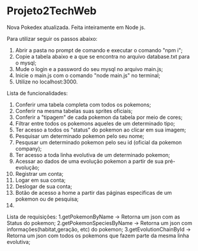 # Projeto2TechWeb

Nova Pokedex atualizada. Feita inteiramente em Node js.

Para utilizar seguir os passos abaixo:

1. Abrir a pasta no prompt de comando e executar o comando "npm i";
2. Copie a tabela abaixo e a que se encontra no arquivo database.txt para o mysql;
3. Mude o login e a password do seu mysql no arquivo main.js;
4. Inicie o main.js com o comando "node main.js" no terminal;
5. Utilize no localhost:3000.

  
  
  Lista de funcionalidades:
  1. Conferir uma tabela completa com todos os pokemons;
  2. Conferir na mesma tabelas suas sprites oficiais;
  3. Conferir a "tipagem" de cada pokemon da tabela por meio de cores;
  4. Filtrar entre todos os pokemons aqueles de um determinado tipo;
  5. Ter acesso a todos os "status" do pokemon ao clicar em sua imagem;
  6. Pesquisar um determinado pokemon pelo seu nome;
  7. Pesqusar um determinado pokemon pelo seu id (oficial da pokemon company);
  8. Ter acesso a toda linha evolutiva de um determinado pokemon;
  9. Acessar ao dados de uma evolução pokemon a partir de sua pré-evolução;
  10. Registrar um conta;
  11. Logar em sua conta;
  12. Deslogar de sua conta;
  13. Botão de acesso a home a partir das páginas especificas de um pokemon ou de pesquisa;
  14. 
  
  
  Lista de requisições:
  1.getPokemonByName -> Retorna um json com as Status do pokemon;
  2.getPokemonSpeciesByName -> Retorna um json com informações(habitat,geração, etc) do pokemon;
  3.getEvolutionChainById -> Retorna um json com todos os pokemons que fazem parte da mesma linha evolutiva;
  
  

